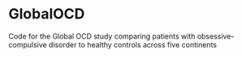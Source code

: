 # GlobalOCD
Code for the Global OCD study comparing patients with obsessive-compulsive disorder to healthy controls across five continents
